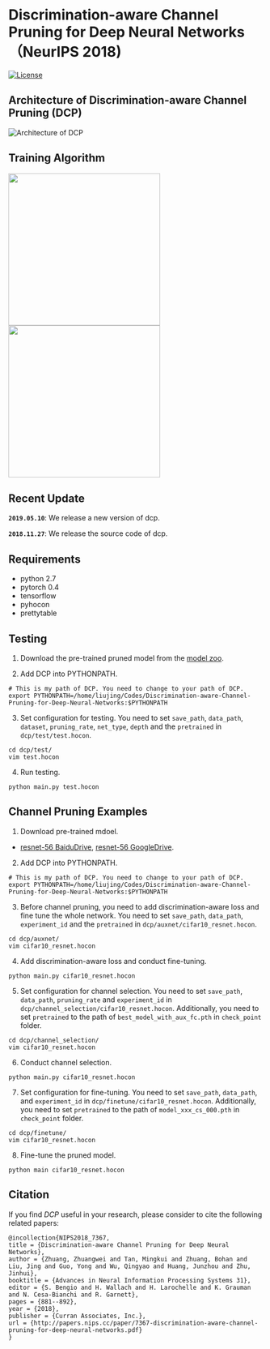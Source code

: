 # Discrimination-aware Channel Pruning for Deep Neural Networks （NeurIPS 2018)

[![License](https://img.shields.io/badge/License-BSD%203--Clause-blue.svg)](https://opensource.org/licenses/BSD-3-Clause)

## Architecture of Discrimination-aware Channel Pruning (DCP)

![Architecture of DCP](./imgs/supervised_pruning_framework_v12.png)

## Training Algorithm

<img height="300" src="./imgs/algorithm_1.png"/>
<img height="300" src="./imgs/algorithm_2.png"/>

## Recent Update

**`2019.05.10`**: We release a new version of dcp.

**`2018.11.27`**: We release the source code of dcp.

## Requirements

* python 2.7
* pytorch 0.4
* tensorflow
* pyhocon
* prettytable

## Testing

1. Download the pre-trained pruned model from the [model zoo](https://github.com/SCUT-AILab/DCP/wiki/Model-Zoo).

2. Add DCP into PYTHONPATH.
```Shell
# This is my path of DCP. You need to change to your path of DCP.
export PYTHONPATH=/home/liujing/Codes/Discrimination-aware-Channel-Pruning-for-Deep-Neural-Networks:$PYTHONPATH
```

3. Set configuration for testing.
You need to set `save_path`, `data_path`, `dataset`, `pruning_rate`, `net_type`, `depth` and the `pretrained` in `dcp/test/test.hocon`.

```Shell
cd dcp/test/
vim test.hocon
```

4. Run testing.
```Shell
python main.py test.hocon
```

## Channel Pruning Examples

1. Download pre-trained mdoel.
* [resnet-56 BaiduDrive](https://pan.baidu.com/s/1HFXzHNHFDa57RlVk2W71Aw), [resnet-56 GoogleDrive](https://drive.google.com/open?id=1nCIqcSkFdErtmgNUfwW2RDN6EUlFfTfa).

2. Add DCP into PYTHONPATH.
```Shell
# This is my path of DCP. You need to change to your path of DCP.
export PYTHONPATH=/home/liujing/Codes/Discrimination-aware-Channel-Pruning-for-Deep-Neural-Networks:$PYTHONPATH
```

3. Before channel pruning, you need to add discrimination-aware loss and fine tune the whole network. You need to set `save_path`, `data_path`, `experiment_id` and the `pretrained` in `dcp/auxnet/cifar10_resnet.hocon`.
```Shell
cd dcp/auxnet/
vim cifar10_resnet.hocon
```

4. Add discrimination-aware loss and conduct fine-tuning.
```Shell
python main.py cifar10_resnet.hocon
```

5. Set configuration for channel selection. You need to set `save_path`, `data_path`, `pruning_rate` and `experiment_id` in `dcp/channel_selection/cifar10_resnet.hocon`. Additionally, you need to set `pretrained` to the path of `best_model_with_aux_fc.pth` in `check_point` folder.
```Shell
cd dcp/channel_selection/
vim cifar10_resnet.hocon
```

6. Conduct channel selection.
```Shell
python main.py cifar10_resnet.hocon
```

7. Set configuration for fine-tuning. You need to set `save_path`, `data_path`, and `experiment_id` in `dcp/finetune/cifar10_resnet.hocon`. Additionally, you need to set `pretrained` to the path of `model_xxx_cs_000.pth` in `check_point` folder.
```Shell
cd dcp/finetune/
vim cifar10_resnet.hocon
```

8. Fine-tune the pruned model.
```Shell
python main cifar10_resnet.hocon
```

## Citation
If you find *DCP* useful in your research, please consider to cite the following related papers:
```
@incollection{NIPS2018_7367,
title = {Discrimination-aware Channel Pruning for Deep Neural Networks},
author = {Zhuang, Zhuangwei and Tan, Mingkui and Zhuang, Bohan and Liu, Jing and Guo, Yong and Wu, Qingyao and Huang, Junzhou and Zhu, Jinhui},
booktitle = {Advances in Neural Information Processing Systems 31},
editor = {S. Bengio and H. Wallach and H. Larochelle and K. Grauman and N. Cesa-Bianchi and R. Garnett},
pages = {881--892},
year = {2018},
publisher = {Curran Associates, Inc.},
url = {http://papers.nips.cc/paper/7367-discrimination-aware-channel-pruning-for-deep-neural-networks.pdf}
}

```